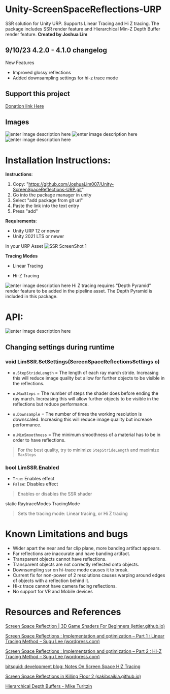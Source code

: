 # Unity-ScreenSpaceReflections-URP

SSR solution for Unity URP. Supports Linear Tracing and Hi Z tracing. The package includes SSR render feature and Hierarchical Min-Z Depth Buffer render feature. 
**Created by Joshua Lim**

## **9/10/23 4.2.0 - 4.1.0 changelog**
New Features
 - Improved glossy reflections
 - Added downsampling settings for hi-z trace mode

## **Support this project**

[Donation link Here](https://www.paypal.com/donate/?business=757SZWEAT9TBU&no_recurring=1&item_name=Feel%20free%20to%20donate%20anything%20or%20nothing.&currency_code=USD)

## **Images**

![enter image description here](https://i.imgur.com/HmTwsHf.png)
![enter image description here](https://i.imgur.com/IRp0sLc.png)
![enter image description here](https://i.imgur.com/cU5WEE7.png)

# **Installation Instructions:**

**Instructions**:
1. Copy: "https://github.com/JoshuaLim007/Unity-ScreenSpaceReflections-URP.git"
2. Go into the package manager in unity
3. Select "add package from git url"
4. Paste the link into the text entry
5. Press "add"

**Requirements**:
- Unity URP 12 or newer
- Unity 2021 LTS or newer  

In your URP Asset
![SSR ScreenShot 1](https://i.imgur.com/3qgwonV.png  "Instructions")

**Tracing Modes**

- Linear Tracing

- Hi-Z Tracing

![enter image description here](https://i.imgur.com/8ewV9b7.png)
Hi Z tracing requires "Depth Pyramid" render feature to be added in the pipeline asset. The Depth Pyramid is included in this package.

# **API:**
![enter image description here](https://i.imgur.com/0hVpaD2.png)

## **Changing settings during runtime**

### void LimSSR.SetSettings(ScreenSpaceReflectionsSettings o)


-  `o.StepStrideLength` = The length of each ray march stride. Increasing this will reduce image quality but allow for further objects to be visible in the reflections.

-  `o.MaxSteps` = The number of steps the shader does before ending the ray march. Increasing this will allow further objects to be visible in the reflections but reduce performance.

-  `o.Downsample` = The number of times the working resolution is downscaled. Increasing this will reduce image quality but increase performance.

-  `o.MinSmoothness` = The minimum smoothness of a material has to be in order to have reflections.

> For the best quality, try to minimize `StepStrideLength` and maximize `MaxSteps`


### bool LimSSR.Enabled

-  `True`: Enables effect
-  `False`: Disables effect

> Enables or disables the SSR shader

static RaytraceModes TracingMode

> Sets the tracing mode: Linear tracing, or Hi Z tracing

# Known Limitations and bugs
- Wider apart the near and far clip plane, more banding artifact appears.
- Far reflections are inaccurate and have banding artifact.
- Transparent objects cannot have reflections.
- Transparent objects are not correctly reflected onto objects.
- Downsampling ssr on hi-trace mode causes it to break.
- Current fix for non-power of 2 resolutions causes warping around edges of objects with a reflection behind it.
- Hi-z trace cannot have camera facing reflections.
- No support for VR and Mobile devices 


# Resources and References
[Screen Space Reflection | 3D Game Shaders For Beginners (lettier.github.io)](https://lettier.github.io/3d-game-shaders-for-beginners/screen-space-reflection.html)

[Screen Space Reflections : Implementation and optimization – Part 1 : Linear Tracing Method – Sugu Lee (wordpress.com)](https://sugulee.wordpress.com/2021/01/16/performance-optimizations-for-screen-space-reflections-technique-part-1-linear-tracing-method/)

[Screen Space Reflections : Implementation and optimization – Part 2 : HI-Z Tracing Method – Sugu Lee (wordpress.com)](https://sugulee.wordpress.com/2021/01/19/screen-space-reflections-implementation-and-optimization-part-2-hi-z-tracing-method/)

[bitsquid: development blog: Notes On Screen Space HIZ Tracing](http://bitsquid.blogspot.com/2017/08/notes-on-screen-space-hiz-tracing.html)

[Screen Space Reflections in Killing Floor 2 (sakibsaikia.github.io)](https://sakibsaikia.github.io/graphics/2016/12/26/Screen-Space-Reflection-in-Killing-Floor-2.html)

[Hierarchical Depth Buffers - Mike Turitzin](https://miketuritzin.com/post/hierarchical-depth-buffers/#:~:text=Overview,the%20full%2Dresolution%20buffer%27s%20dimensions.)
